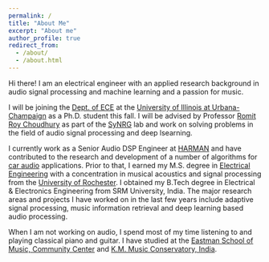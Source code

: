 ```yaml
---
permalink: /
title: "About Me"
excerpt: "About me"
author_profile: true
redirect_from: 
  - /about/
  - /about.html
---
```


Hi there! I am an electrical engineer with an applied research background in audio signal processing and machine learning and a passion for music. 

I will be joining the [Dept. of ECE](https://ece.illinois.edu) at the [University of Illinois at Urbana-Champaign](https://illinois.edu) as a Ph.D. student this fall. I will be advised by Professor [Romit Roy Choudhury](http://croy.web.engr.illinois.edu) as part of the [SyNRG](https://synrg.csl.illinois.edu) lab and work on solving problems in the field of audio signal processing and deep lsearning.

I currently work as a Senior Audio DSP Engineer at [HARMAN](https://www.harman.com) and have contributed to the research and development of a number of algorithms for [car audio](https://car.harman.com/solutions/car-audio) applications. Prior to that, I earned my M.S. degree in [Electrical Engineering](http://www.hajim.rochester.edu/ece/) with a concentration in musical acoustics and signal processing from the [University of Rochester](https://www.rochester.edu). I obtained my B.Tech degree in Electrical & Electronics Engineering from SRM University, India. The major research areas and projects I have worked on in the last few years include adaptive signal processing, music information retrieval and deep learning based audio processing.

When I am not working on audio, I spend most of my time listening to and playing classical piano and guitar. I have studied at the [Eastman School of Music, Community Center](https://www.esm.rochester.edu/community/) and [K.M. Music Conservatory, India](https://www.kmmc.in).

